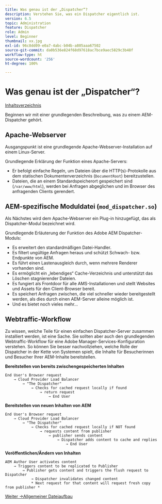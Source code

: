 ```yaml
---
title: Was genau ist der „Dispatcher“?
description: Verstehen Sie, was ein Dispatcher eigentlich ist.
version: 6.5
topic: Administration
feature: Dispatcher
role: Admin
level: Beginner
thumbnail: xx.jpg
exl-id: 96c8dd09-e0a7-4abc-b04b-a805aaa67502
source-git-commit: da0b536e824f68d97618ac7bce9aec5829c3b48f
workflow-type: ht
source-wordcount: '256'
ht-degree: 100%

---
```


# Was genau ist der „Dispatcher“?

[Inhaltsverzeichnis](./overview.md)

Beginnen wir mit einer grundlegenden Beschreibung, was zu einem AEM-Dispatcher gehört.

## Apache-Webserver

Ausgangspunkt ist eine grundlegende Apache-Webserver-Installation auf einem Linux-Server.

Grundlegende Erklärung der Funktion eines Apache-Servers:

- Er befolgt einfache Regeln, um Dateien über die HTTP(s)-Protokolle aus dem statischen Dokumentenverzeichnis (`DocumentRoot`) bereitzustellen.
- Dateien, die an einem Standardspeicherort gespeichert sind (`/var/www/html`), werden bei Anfragen abgeglichen und im Browser des anfragenden Clients gerendert.




## AEM-spezifische Moduldatei (`mod_dispatcher.so`)

Als Nächstes wird dem Apache-Webserver ein Plug-in hinzugefügt, das als Dispatcher-Modul bezeichnet wird.

Grundlegende Erläuterung der Funktion des Adobe AEM Dispatcher-Moduls:

- Es erweitert den standardmäßigen Datei-Handler.
- Es filtert ungültige Anfragen heraus und schützt Schwach- bzw. Endpunkte von AEM.
- Es führt einen Lastenausgleich durch, wenn mehrere Renderer vorhanden sind.
- Es ermöglicht ein „lebendiges“ Cache-Verzeichnis und unterstützt das Löschen stagnierender Dateien.
- Es fungiert als Frontdoor für alle AMS-Installationen und stellt Websites und Assets für den Client-Browser bereit.
- Es speichert Anfragen zwischen, die viel schneller wieder bereitgestellt werden, als dies durch einen AEM-Server alleine möglich ist.
- Und es bietet noch vieles mehr…

## Webtraffic-Workflow

Zu wissen, welche Teile für einen einfachen Dispatcher-Server zusammen installiert werden, ist eine Sache. Sie sollten aber auch den grundlegenden Webtraffic-Workflow für eine Adobe Manager-Services-Konfiguration verstehen.
So können Sie besser nachvollziehen, welche Rolle der Dispatcher in der Kette von Systemen spielt, die Inhalte für Besucherinnen und Besucher Ihrer AEM-Inhalte bereitstellen.

<b>Bereitstellen von bereits zwischengespeicherten Inhalten</b>

```
End User's Browser request 
    → Cloud Provider Load Balancer 
        → "The Dispatcher" 
            → Checks for cached request locally if found 
                → return request 
                    → End User
```

<b>Bereitstellen von neuen Inhalten von AEM</b>

```
End User's Browser request 
    → Cloud Provider Load Balancer 
        → "The Dispatcher" 
            → Checks for cached request locally if NOT found 
                → requests content from publisher 
                    → publisher sends content 
                        → Dispatcher adds content to cache and replies 
                            → End User
```

<b>Veröffentlichen/Ändern von Inhalten</b>

```
AEM Author User activates content 
    → Triggers content to be replicated to Publisher 
        → Publisher gets content and triggers the flush request to Dispatcher 
            → Dispatcher invalidates changed content 
            * Next request for that content will request fresh copy from publisher *
```

[Weiter ->Allgemeiner Dateiaufbau](./basic-file-layout.md)
